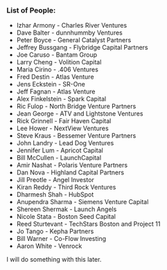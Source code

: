 ### List of People:

- Izhar Armony - Charles River Ventures
- Dave Balter - dunnhummby Ventures
- Peter Boyce - General Catalyst Partners
- Jeffrey Bussgang - Flybridge Capital Partners
- Joe Caruso - Bantam Group
- Larry Cheng - Volition Capital
- Maria Cirino - .406 Ventures
- Fred Destin - Atlas Venture
- Jens Eckstein - SR-One
- Jeff Fagnan - Atlas Venture
- Alex Finkelstein - Spark Capital
- Ric Fulop - North Bridge Venture Partners
- Jean George - ATV and Lightstone Ventures
- Rick Grinnell - Fair Haven Capital
- Lee Hower - NextView Ventures
- Steve Kraus - Bessemer Venture Partners
- John Landry - Lead Dog Ventures
- Jennifer Lum - Apricot Capital
- Bill McCullen - LaunchCapital
- Amir Nashat - Polaris Venture Partners
- Dan Nova - Highland Capital Partners
- Jill Preotle - Angel Investor
- Kiran Reddy - Third Rock Ventures
- Dharmesh Shah - HubSpot
- Anupendra Sharma - Siemens Venture Capital
- Shereen Shermak - Launch Angels
- Nicole Stata - Boston Seed Capital
- Reed Sturtevant - TechStars Boston and Project 11
- Jo Tango - Kepha Partners
- Bill Warner - Co-Flow Investing
- Aaron White - Venrock

I will do something with this later.
